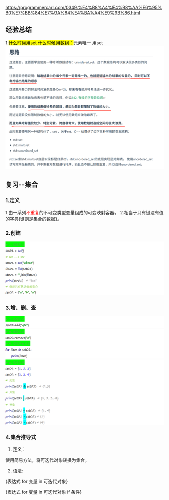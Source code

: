 https://programmercarl.com/0349.%E4%B8%A4%E4%B8%AA%E6%95%B0%E7%BB%84%E7%9A%84%E4%BA%A4%E9%9B%86.html  

## 经验总结
1.<mark>什么时候用set 什么时候用数组：</mark>元素唯一 用set
![img_7.png](img_7.png)

## 复习--集合
### 1.定义
1.由一系列<font color="red">不重复</font>的不可变类型变量组成的可变映射容器。
2.相当于只有键没有值的字典(键则是集合的数据)。

### 2.创建
![img_2.png](img_2.png)

### 3.增、删、查
![img_3.png](img_3.png)
![img_4.png](img_4.png)
![img_5.png](img_5.png)

### 4.集合推导式

1. 定义：

使用简易方法，将可迭代对象转换为集合。

2. 语法:

{表达式 for 变量 in 可迭代对象}

{表达式 for 变量 in 可迭代对象 if 条件}
